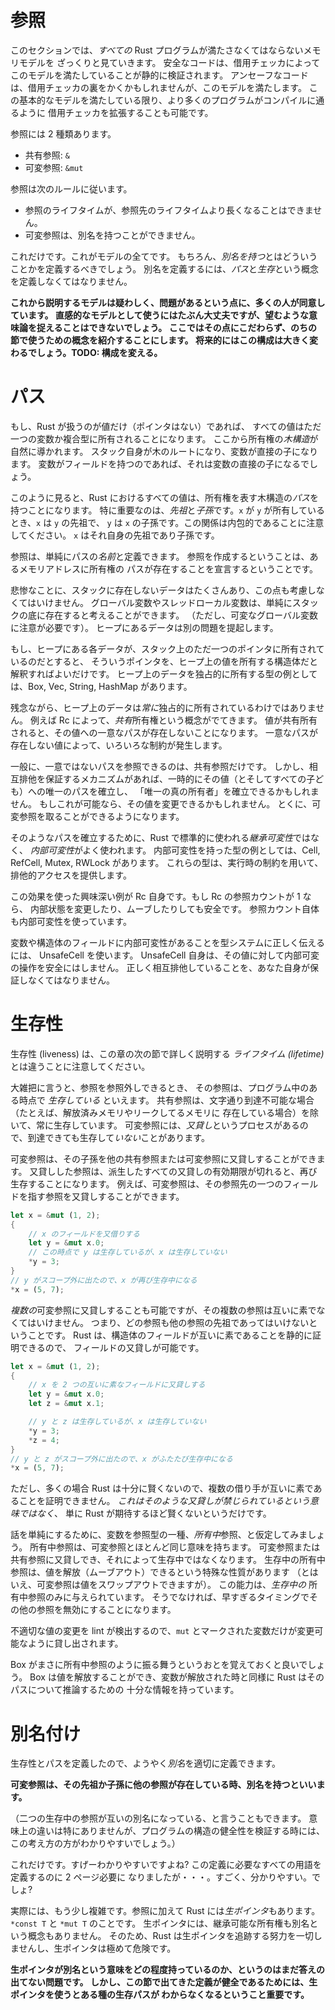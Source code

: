 <!--
# References
-->

# 参照

<!--
This section gives a high-level view of the memory model that *all* Rust
programs must satisfy to be correct. Safe code is statically verified
to obey this model by the borrow checker. Unsafe code may go above
and beyond the borrow checker while still satisfying this model. The borrow
checker may also be extended to allow more programs to compile, as long as
this more fundamental model is satisfied.
-->

このセクションでは、*すべての* Rust プログラムが満たさなくてはならないメモリモデルを
ざっくりと見ていきます。
安全なコードは、借用チェッカによってこのモデルを満たしていることが静的に検証されます。
アンセーフなコードは、借用チェッカの裏をかくかもしれませんが、このモデルを満たします。
この基本的なモデルを満たしている限り、より多くのプログラムがコンパイルに通るように
借用チェッカを拡張することも可能です。

<!--
There are two kinds of reference:
-->

参照には 2 種類あります。

<!--
* Shared reference: `&`
* Mutable reference: `&mut`
-->

* 共有参照: `&`
* 可変参照: `&mut`

<!--
Which obey the following rules:
-->

参照は次のルールに従います。

<!--
* A reference cannot outlive its referent
* A mutable reference cannot be aliased
-->

* 参照のライフタイムが、参照先のライフタイムより長くなることはできません。
* 可変参照は、別名を持つことができません。

<!--
That's it. That's the whole model. Of course, we should probably define
what *aliased* means. To define aliasing, we must define the notion of
*paths* and *liveness*.
-->

これだけです。これがモデルの全てです。
もちろん、*別名を持つ*とはどういうことかを定義するべきでしょう。
別名を定義するには、*パス*と*生存*という概念を定義しなくてはなりません。

<!--
**NOTE: The model that follows is generally agreed to be dubious and have
issues. It's ok-ish as an intuitive model, but fails to capture the desired
semantics. We leave this here to be able to use notions introduced here in later
sections. This will be significantly changed in the future. TODO: do that.**
-->

**これから説明するモデルは疑わしく、問題があるという点に、多くの人が同意しています。
直感的なモデルとして使うにはたぶん大丈夫ですが、望むような意味論を捉えることはできないでしょう。
ここではその点にこだわらず、のちの節で使うための概念を紹介することにします。
将来的にはこの構成は大きく変わるでしょう。TODO: 構成を変える。**


<!--
# Paths
-->

# パス

<!--
If all Rust had were values (no pointers), then every value would be uniquely
owned by a variable or composite structure. From this we naturally derive a
*tree* of ownership. The stack itself is the root of the tree, with every
variable as its direct children. Each variable's direct children would be their
fields (if any), and so on.
-->

もし、Rust が扱うのが値だけ（ポインタはない）であれば、
すべての値はただ一つの変数か複合型に所有されることになります。
ここから所有権の*木構造*が自然に導かれます。
スタック自身が木のルートになり、変数が直接の子になります。
変数がフィールドを持つのであれば、それは変数の直接の子になるでしょう。

<!--
From this view, every value in Rust has a unique *path* in the tree of
ownership. Of particular interest are *ancestors* and *descendants*: if `x` owns
`y`, then `x` is an ancestor of `y`, and `y` is a descendant of `x`. Note
that this is an inclusive relationship: `x` is a descendant and ancestor of
itself.
-->

このように見ると、Rust におけるすべての値は、所有権を表す木構造の*パス*を持つことになります。
特に重要なのは、*先祖*と*子孫*です。`x` が `y` が所有しているとき、`x` は `y` の先祖で、
`y` は `x` の子孫です。この関係は内包的であることに注意してください。
`x` はそれ自身の先祖であり子孫です。

<!--
We can then define references as simply *names* for paths. When you create a
reference, you're declaring that an ownership path exists to this address
of memory.
-->

参照は、単純にパスの*名前*と定義できます。
参照を作成するということは、あるメモリアドレスに所有権の
パスが存在することを宣言するということです。

<!--
Tragically, plenty of data doesn't reside on the stack, and we must also
accommodate this. Globals and thread-locals are simple enough to model as
residing at the bottom of the stack (though we must be careful with mutable
globals). Data on the heap poses a different problem.
-->

悲惨なことに、スタックに存在しないデータはたくさんあり、この点も考慮しなくてはいけません。
グローバル変数やスレッドローカル変数は、単純にスタックの底に存在すると考えることができます。
（ただし、可変なグローバル変数に注意が必要です）。
ヒープにあるデータは別の問題を提起します。

<!--
If all Rust had on the heap was data uniquely owned by a pointer on the stack,
then we could just treat such a pointer as a struct that owns the value on the
heap. Box, Vec, String, and HashMap, are examples of types which uniquely
own data on the heap.
-->

もし、ヒープにある各データが、スタック上のただ一つのポインタに所有されているのだとすると、
そういうポインタを、ヒープ上の値を所有する構造体だと解釈すればよいだけです。
ヒープ上のデータを独占的に所有する型の例としては、Box, Vec, String, HashMap があります。

<!--
Unfortunately, data on the heap is not *always* uniquely owned. Rc for instance
introduces a notion of *shared* ownership. Shared ownership of a value means
there is no unique path to it. A value with no unique path limits what we can do
with it.
-->

残念ながら、ヒープ上のデータは*常に*独占的に所有されているわけではありません。
例えば Rc によって、*共有*所有権という概念がでてきます。
値が共有所有されると、その値への一意なパスが存在しないことになります。
一意なパスが存在しない値によって、いろいろな制約が発生します。

<!--
In general, only shared references can be created to non-unique paths. However
mechanisms which ensure mutual exclusion may establish One True Owner
temporarily, establishing a unique path to that value (and therefore all
its children). If this is done, the value may be mutated. In particular, a
mutable reference can be taken.
-->

一般に、一意ではないパスを参照できるのは、共有参照だけです。
しかし、相互排他を保証するメカニズムがあれば、一時的にその値（とそしてすべての子ども）への唯一のパスを確立し、
「唯一の真の所有者」を確立できるかもしれません。
もしこれが可能なら、その値を変更できるかもしれません。
とくに、可変参照を取ることができるようになります。

<!--
The most common way to establish such a path is through *interior mutability*,
in contrast to the *inherited mutability* that everything in Rust normally uses.
Cell, RefCell, Mutex, and RWLock are all examples of interior mutability types.
These types provide exclusive access through runtime restrictions.
-->

そのようなパスを確立するために、Rust で標準的に使われる*継承可変性*ではなく、
*内部可変性*がよく使われます。
内部可変性を持った型の例としては、Cell, RefCell, Mutex, RWLock があります。
これらの型は、実行時の制約を用いて、排他的アクセスを提供します。

<!--
An interesting case of this effect is Rc itself: if an Rc has refcount 1,
then it is safe to mutate or even move its internals. Note however that the
refcount itself uses interior mutability.
-->

この効果を使った興味深い例が Rc 自身です。もし Rc の参照カウントが 1 なら、
内部状態を変更したり、ムーブしたりしても安全です。
参照カウント自体も内部可変性を使っています。

<!--
In order to correctly communicate to the type system that a variable or field of
a struct can have interior mutability, it must be wrapped in an UnsafeCell. This
does not in itself make it safe to perform interior mutability operations on
that value. You still must yourself ensure that mutual exclusion is upheld.
-->

変数や構造体のフィールドに内部可変性があることを型システムに正しく伝えるには、
UnsafeCell を使います。
UnsafeCell 自身は、その値に対して内部可変の操作を安全にはしません。
正しく相互排他していることを、あなた自身が保証しなくてはなりません。

<!--
# Liveness
-->

# 生存性

<!--
Note: Liveness is not the same thing as a *lifetime*, which will be explained
in detail in the next section of this chapter.
-->

生存性 (liveness) は、この章の次の節で詳しく説明する *ライフタイム (lifetime)* とは違うことに注意してください。

<!--
Roughly, a reference is *live* at some point in a program if it can be
dereferenced. Shared references are always live unless they are literally
unreachable (for instance, they reside in freed or leaked memory). Mutable
references can be reachable but *not* live through the process of *reborrowing*.
-->

大雑把に言うと、参照を参照外しできるとき、
その参照は、プログラム中のある時点で *生存している* といえます。
共有参照は、文字通り到達不可能な場合（たとえば、解放済みメモリやリークしてるメモリに
存在している場合）を除いて、常に生存しています。
可変参照には、*又貸し*というプロセスがあるので、到達できても生存して*いない*ことがあります。


<!--
A mutable reference can be reborrowed to either a shared or mutable reference to
one of its descendants. A reborrowed reference will only be live again once all
reborrows derived from it expire. For instance, a mutable reference can be
reborrowed to point to a field of its referent:
-->

可変参照は、その子孫を他の共有参照または可変参照に又貸しすることができます。
又貸しした参照は、派生したすべての又貸しの有効期限が切れると、再び生存することになります。
例えば、可変参照は、その参照先の一つのフィールドを指す参照を又貸しすることができます。

```rust
let x = &mut (1, 2);
{
    // x のフィールドを又借りする
    let y = &mut x.0;
    // この時点で y は生存しているが、x は生存していない
    *y = 3;
}
// y がスコープ外に出たので、x が再び生存中になる
*x = (5, 7);
```

<!--
It is also possible to reborrow into *multiple* mutable references, as long as
they are *disjoint*: no reference is an ancestor of another. Rust
explicitly enables this to be done with disjoint struct fields, because
disjointness can be statically proven:
-->

*複数の*可変参照に又貸しすることも可能ですが、その複数の参照は互いに素でなくてはいけません。
つまり、どの参照も他の参照の先祖であってはいけないということです。
Rust は、構造体のフィールドが互いに素であることを静的に証明できるので、
フィールドの又貸しが可能です。

```rust
let x = &mut (1, 2);
{
    // x を 2 つの互いに素なフィールドに又貸しする
    let y = &mut x.0;
    let z = &mut x.1;

    // y と z は生存しているが、x は生存していない
    *y = 3;
    *z = 4;
}
// y と z がスコープ外に出たので、x がふたたび生存中になる
*x = (5, 7);
```

<!--
However it's often the case that Rust isn't sufficiently smart to prove that
multiple borrows are disjoint. *This does not mean it is fundamentally illegal
to make such a borrow*, just that Rust isn't as smart as you want.
-->

ただし、多くの場合 Rust は十分に賢くないので、複数の借り手が互いに素であることを証明できません。
*これはそのような又貸しが禁じられているという意味ではなく*、
単に Rust が期待するほど賢くないというだけです。

<!--
To simplify things, we can model variables as a fake type of reference: *owned*
references. Owned references have much the same semantics as mutable references:
they can be re-borrowed in a mutable or shared manner, which makes them no
longer live. Live owned references have the unique property that they can be
moved out of (though mutable references *can* be swapped out of). This power is
only given to *live* owned references because moving its referent would of
course invalidate all outstanding references prematurely.
-->

話を単純にするために、変数を参照型の一種、*所有中*参照、と仮定してみましょう。
所有中参照は、可変参照とほとんど同じ意味を持ちます。
可変参照または共有参照に又貸しでき、それによって生存中ではなくなります。
生存中の所有中参照は、値を解放（ムーブアウト）できるという特殊な性質があります
（とはいえ、可変参照は値をスワップアウトできますが）。
この能力は、*生存中の* 所有中参照のみに与えられています。
そうでなければ、早すぎるタイミングでその他の参照を無効にすることになります。

<!--
As a local lint against inappropriate mutation, only variables that are marked
as `mut` can be borrowed mutably.
-->

不適切な値の変更を lint が検出するので、`mut` とマークされた変数だけが変更可能なように貸し出されます。

<!--
It is interesting to note that Box behaves exactly like an owned reference. It
can be moved out of, and Rust understands it sufficiently to reason about its
paths like a normal variable.
-->

Box がまさに所有中参照のように振る舞うというおとを覚えておくと良いでしょう。
Box は値を解放することができ、変数が解放された時と同様に Rust はそのパスについて推論するための
十分な情報を持っています。


<!--
# Aliasing
-->

# 別名付け

<!--
With liveness and paths defined, we can now properly define *aliasing*:
-->

生存性とパスを定義したので、ようやく*別名*を適切に定義できます。

<!--
**A mutable reference is aliased if there exists another live reference to one
of its ancestors or descendants.**
-->

**可変参照は、その先祖か子孫に他の参照が存在している時、別名を持つといいます。**

<!--
(If you prefer, you may also say the two live references alias *each other*.
This has no semantic consequences, but is probably a more useful notion when
verifying the soundness of a construct.)
-->

（二つの生存中の参照が互いの別名になっている、と言うこともできます。
意味上の違いは特にありませんが、プログラムの構造の健全性を検証する時には、
この考え方の方がわかりやすいでしょう。）

<!--
That's it. Super simple right? Except for the fact that it took us two pages to
define all of the terms in that definition. You know: Super. Simple.
-->

これだけです。すげーわかりやすいですよね? この定義に必要なすべての用語を定義するのに 2 ページ必要に
なりましたが・・・。すごく、分かりやすい。でしょ?

<!--
Actually it's a bit more complicated than that. In addition to references, Rust
has *raw pointers*: `*const T` and `*mut T`. Raw pointers have no inherent
ownership or aliasing semantics. As a result, Rust makes absolutely no effort to
track that they are used correctly, and they are wildly unsafe.
-->

実際には、もう少し複雑です。参照に加えて Rust には*生ポインタ*もあります。
`*const T` と `*mut T` のことです。
生ポインタには、継承可能な所有権も別名という概念もありません。
そのため、Rust は生ポインタを追跡する努力を一切しませんし、生ポインタは極めて危険です。

<!--
**It is an open question to what degree raw pointers have alias semantics.
However it is important for these definitions to be sound that the existence of
a raw pointer does not imply some kind of live path.**
-->

**生ポインタが別名という意味をどの程度持っているのか、というのはまだ答えの出てない問題です。
しかし、この節で出てきた定義が健全であるためには、生ポインタを使うとある種の生存パスが
わからなくなるということ重要です。**
